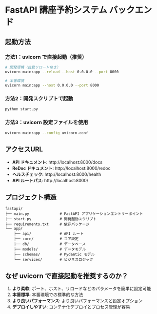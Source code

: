 # FastAPI 講座予約システム バックエンド

## 起動方法

### 方法1：uvicorn で直接起動（推奨）
```bash
# 開発環境（自動リロード付き）
uvicorn main:app --reload --host 0.0.0.0 --port 8000

# 本番環境
uvicorn main:app --host 0.0.0.0 --port 8000
```

### 方法2：開発スクリプトで起動
```bash
python start.py
```

### 方法3：uvicorn 設定ファイルを使用
```bash
uvicorn main:app --config uvicorn.conf
```

## アクセスURL

- **API ドキュメント**: http://localhost:8000/docs
- **ReDoc ドキュメント**: http://localhost:8000/redoc
- **ヘルスチェック**: http://localhost:8000/health
- **API ルートパス**: http://localhost:8000/

## プロジェクト構造

```
fastapi/
├── main.py              # FastAPI アプリケーションエントリーポイント
├── start.py             # 開発起動スクリプト
├── requirements.txt     # 依存パッケージ
└── app/
    ├── api/             # API ルート
    ├── core/            # コア設定
    ├── db/              # データベース
    ├── models/          # データモデル
    ├── schemas/         # Pydantic モデル
    └── services/        # ビジネスロジック
```

## なぜ uvicorn で直接起動を推奨するのか？

1. **より柔軟**: ポート、ホスト、リロードなどのパラメータを簡単に設定可能
2. **本番標準**: 本番環境での標準的な方法
3. **より良いパフォーマンス**: より良いパフォーマンスと設定オプション
4. **デプロイしやすい**: コンテナ化デプロイとプロセス管理が容易

